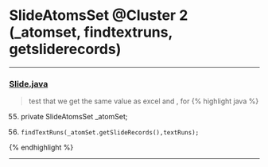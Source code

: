 # SlideAtomsSet @Cluster 2 (_atomset, findtextruns, getsliderecords)

***

### [Slide.java](https://searchcode.com/codesearch/view/97394313/)
> test that we get the same value as excel and , for 
{% highlight java %}
55. private SlideAtomsSet _atomSet;
83.     findTextRuns(_atomSet.getSlideRecords(),textRuns);
{% endhighlight %}

***

